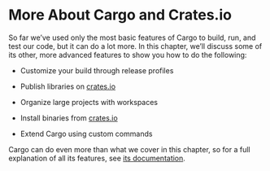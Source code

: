 # More About Cargo and Crates.io

So far we’ve used only the most basic features of Cargo to build, run, and test our code, but it can do a lot more. In this chapter, we’ll discuss some of its other, more advanced features to show you how to do the following:

* Customize your build through release profiles
* Publish libraries on [crates.io](https://crates.io/)<!-- ignore -->

* Organize large projects with workspaces

* Install binaries from [crates.io](https://crates.io/)<!-- ignore -->

* Extend Cargo using custom commands

Cargo can do even more than what we cover in this chapter, so for a full explanation of all its features, see [its documentation](https://doc.rust-lang.org/cargo/).